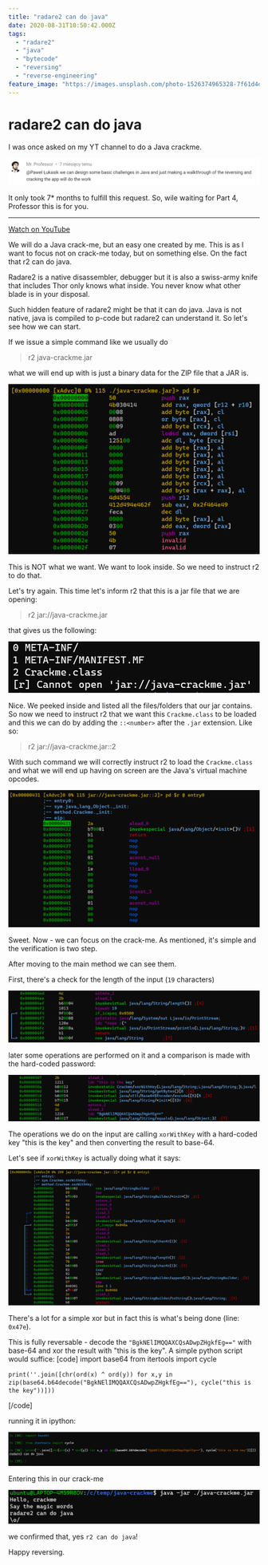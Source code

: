 ```yaml
---
title: "radare2 can do java"
date: 2020-08-31T10:50:42.000Z
tags:
  - "radare2"
  - "java"
  - "bytecode"
  - "reversing"
  - "reverse-engineering"
feature_image: "https://images.unsplash.com/photo-1526374965328-7f61d4dc18c5?ixlib=rb-1.2.1&q=80&fm=jpg&crop=entropy&cs=tinysrgb&w=2000&fit=max&ixid=eyJhcHBfaWQiOjExNzczfQ"
---
```


# radare2 can do java

I was once asked on my YT channel to do a Java crackme.

![](content/images/2020/08/image.webp)

It only took 7* months to fulfill this request. So, wile waiting for Part 4, Professor this is for you.

* * *

[Watch on YouTube](https://www.youtube.com/watch?v=b8fGz-QL7DM)

We will do a Java crack-me, but an easy one created by me. This is as I want to focus not on crack-me today, but on something else. On the fact that r2 can do java.

Radare2 is a native disassembler, debugger but it is also a swiss-army knife that includes Thor only knows what inside. You never know what other blade is in your disposal.

Such hidden feature of radare2 might be that it can do java. Java is not native, java is compiled to p-code but radare2 can understand it. So let's see how we can start.

If we issue a simple command like we usually do

> r2 java-crackme.jar

what we will end up with is just a binary data for the ZIP file that a JAR is.

![](content/images/2020/08/image-1.png)

This is NOT what we want. We want to look inside. So we need to instruct r2 to do that.

Let's try again. This time let's inform r2 that this is a jar file that we are opening:

> r2 jar://java-crackme.jar

that gives us the following:

![](content/images/2020/08/image-2.png)

Nice. We peeked inside and listed all the files/folders that our jar contains. So now we need to instruct r2 that we want this `Crackme.class` to be loaded and this we can do by adding the `::<number>` after the `.jar` extension. Like so:

> r2 jar://java-crackme.jar::2

With such command we will correctly instruct r2 to load the `Crackme.class` and what we will end up having on screen are the Java's virtual machine opcodes.

![](content/images/2020/08/image-3.webp)

Sweet. Now - we can focus on the crack-me. As mentioned, it's simple and the verification is two step.

After moving to the main method we can see them.

First, there's a check for the length of the input (`19` characters)

![](content/images/2020/08/image-4.webp)

later some operations are performed on it and a comparison is made with the hard-coded password:

![](content/images/2020/08/image-5.webp)

The operations we do on the input are calling `xorWithKey` with a hard-coded key "this is the key" and then converting the result to base-64.

Let's see if `xorWithKey` is actually doing what it says:

![](content/images/2020/08/image-6.webp)

There's a lot for a simple xor but in fact this is what's being done (line: `0x47e`).

This is fully reversable - decode the `"BgkNElIMQQAXCQsADwpZHgkfEg=="` with base-64 and xor the result with "this is the key". A simple python script would suffice:
[code]
    import base64
    from itertools import cycle

    print(''.join([chr(ord(x) ^ ord(y)) for x,y in zip(base64.b64decode("BgkNElIMQQAXCQsADwpZHgkfEg=="), cycle("this is the key"))]))

[/code]

running it in ipython:

![](content/images/2020/08/image-7.webp)

Entering this in our crack-me

![](content/images/2020/08/image-8.png)

we confirmed that, yes `r2 can do java`!

Happy reversing.
